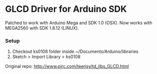 # GLCD Driver for Arduino SDK

Patched to work with Arduino Mega and SDK 1.0 (OSX).
Now works with MEGA2560 with SDK 1.8.12 (LINUX).

### Setup

1. Checkout ks0108 folder inside ~/Documents/Arduino/libraries
2. Sketch > Import Library > ks0108

Original repo: http://www.pjrc.com/teensy/td_libs_GLCD.html
